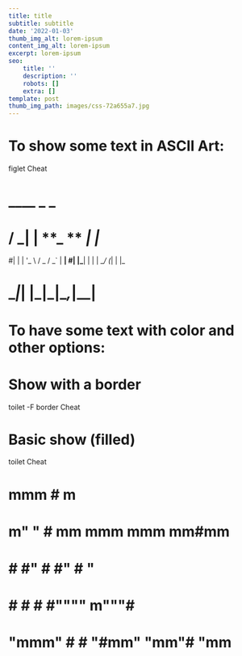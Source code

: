 ```yaml
---
title: title
subtitle: subtitle
date: '2022-01-03'
thumb_img_alt: lorem-ipsum
content_img_alt: lorem-ipsum
excerpt: lorem-ipsum
seo:
    title: ''
    description: ''
    robots: []
    extra: []
template: post
thumb_img_path: images/css-72a655a7.jpg
---
```


# To show some text in ASCII Art:

figlet Cheat

# \__\_\_ _ \_

# / **\_| |** **\_ ** _| |_

#| | | '_ \ / _ \/ \_` | **|
#| |\_**| | | | \__/ (_| | |\_

# \_**_|_| |\_|\_**|\__,_|\_\_|

#

# To have some text with color and other options:

# Show with a border

toilet -F border Cheat

# Basic show (filled)

toilet Cheat

# mmm # m

# m" " # mm mmm mmm mm#mm

# # #" # #" # "

# # # # #"""" m"""#

# "mmm" # # "#mm" "mm"# "mm

#
